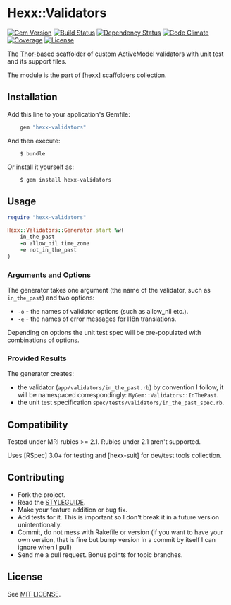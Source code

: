 # Hexx::Validators

[![Gem Version](https://img.shields.io/gem/v/hexx-validators.svg?style=flat)][gem]
[![Build Status](https://img.shields.io/travis/nepalez/hexx-validators/master.svg?style=flat)][travis]
[![Dependency Status](https://img.shields.io/gemnasium/nepalez/hexx-validators.svg?style=flat)][gemnasium]
[![Code Climate](https://img.shields.io/codeclimate/github/nepalez/hexx-validators.svg?style=flat)][codeclimate]
[![Coverage](https://img.shields.io/coveralls/nepalez/hexx-validators.svg?style=flat)][coveralls]
[![License](https://img.shields.io/badge/license-MIT-blue.svg?style=flat)](LICENSE)

[MIT LICENSE]: file:./LICENSE
[codeclimate]: https://codeclimate.com/github/nepalez/hexx-validators
[coveralls]: https://coveralls.io/r/nepalez/hexx-validators
[gem]: https://rubygems.org/gems/hexx-validators
[gemnasium]: https://gemnasium.com/nepalez/hexx-validators
[travis]: https://travis-ci.org/nepalez/hexx-validators

The [Thor-based](https://github.com/erikhuda/thor) scaffolder of custom ActiveModel validators with unit test and its support files.

The module is the part of [hexx] scaffolders collection.

## Installation

Add this line to your application's Gemfile:

```ruby
    gem "hexx-validators"
```

And then execute:

```
    $ bundle
```

Or install it yourself as:

```
    $ gem install hexx-validators
```

## Usage

```ruby
require "hexx-validators"

Hexx::Validators::Generator.start %w(
    in_the_past
    -o allow_nil time_zone
    -e not_in_the_past
)
```

### Arguments and Options

The generator takes one argument (the name of the validator, such as `in_the_past`) and two options:

* `-o` - the names of validator options (such as allow_nil etc.).
* `-e` - the names of error messages for I18n translations.

Depending on options the unit test spec will be pre-populated with combinations of options.

### Provided Results

The generator creates:

* the validator (`app/validators/in_the_past.rb`)
  by convention I follow, it will be namespaced correspondingly: `MyGem::Validators::InThePast`.
* the unit test specification `spec/tests/validators/in_the_past_spec.rb`.

## Compatibility

Tested under MRI rubies >= 2.1. Rubies under 2.1 aren't supported.

Uses [RSpec] 3.0+ for testing and [hexx-suit] for dev/test tools collection.

## Contributing

* Fork the project.
* Read the [STYLEGUIDE](config/metrics/STYLEGUIDE).
* Make your feature addition or bug fix.
* Add tests for it. This is important so I don't break it in a
  future version unintentionally.
* Commit, do not mess with Rakefile or version
  (if you want to have your own version, that is fine but bump version
  in a commit by itself I can ignore when I pull)
* Send me a pull request. Bonus points for topic branches.

## License

See [MIT LICENSE](LICENSE).
